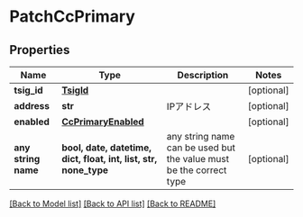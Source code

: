 # PatchCcPrimary


## Properties
Name | Type | Description | Notes
------------ | ------------- | ------------- | -------------
**tsig_id** | [**TsigId**](TsigId.md) |  | [optional] 
**address** | **str** | IPアドレス | [optional] 
**enabled** | [**CcPrimaryEnabled**](CcPrimaryEnabled.md) |  | [optional] 
**any string name** | **bool, date, datetime, dict, float, int, list, str, none_type** | any string name can be used but the value must be the correct type | [optional]

[[Back to Model list]](../README.md#documentation-for-models) [[Back to API list]](../README.md#documentation-for-api-endpoints) [[Back to README]](../README.md)


